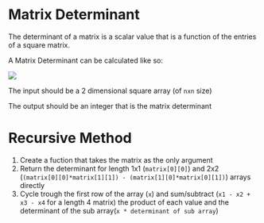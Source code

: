 # Matrix Determinant

The determinant of a matrix is a scalar value that is a function of the entries of a square matrix.

A Matrix Determinant can be calculated like so:

![](https://www.chilimath.com/wp-content/uploads/2022/05/determinant-3x3-matrix-example-4.png)

The input should be a 2 dimensional square array (of ```nxn``` size)

The output should be an integer that is the matrix determinant

# Recursive Method 

1) Create a fuction that takes the matrix as the only argument
2) Return the determinant for length 1x1 (```matrix[0][0]```) and 2x2 (```(matrix[0][0]*matrix[1][1]) - (matrix[1][0]*matrix[0][1])```) arrays directly
3) Cycle trough the first row of the array (```x```) and sum/subtract (```x1 - x2 + x3 - x4``` for a length 4 matrix) the product of each value and the determinant of the sub array(```x * determinant of sub array```)

